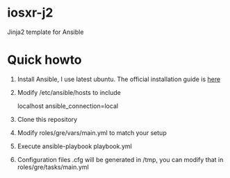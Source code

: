 # iosxr-j2
Jinja2 template for Ansible

# Quick howto
1. Install Ansible, I use latest ubuntu. The official installation guide is [here](http://docs.ansible.com/ansible/intro_installation.html#latest-releases-via-apt-ubuntu)
2. Modify /etc/ansible/hosts to include

    localhost ansible_connection=local
 
3. Clone this repository
4. Modify roles/gre/vars/main.yml to match your setup
5. Execute ansible-playbook playbook.yml
6. Configuration files <hostname>.cfg will be generated in /tmp, you can modify that in roles/gre/tasks/main.yml



